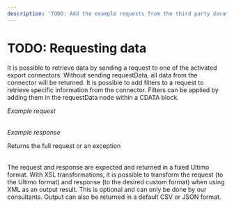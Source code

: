 ```yaml
---
description: 'TODO: Add the example requests from the third party documentation'
---
```


# TODO: Requesting data

It is possible to retrieve data by sending a request to one of the activated export connectors. Without sending requestData, all data from the connector will be returned. It is possible to add filters to a request to retrieve specific information from the connector. Filters can be applied by adding them in the requestData node within a CDATA block.

_Example request_

|  |
| :--- |


_Example response_

Returns the full request or an exception

|  |
| :--- |


The request and response are expected and returned in a fixed Ultimo format. With XSL transformations, it is possible to transform the request \(to the Ultimo format\) and response \(to the desired custom format\) when using XML as an output result. This is optional and can only be done by our consultants. Output can also be returned in a default CSV or JSON format.

